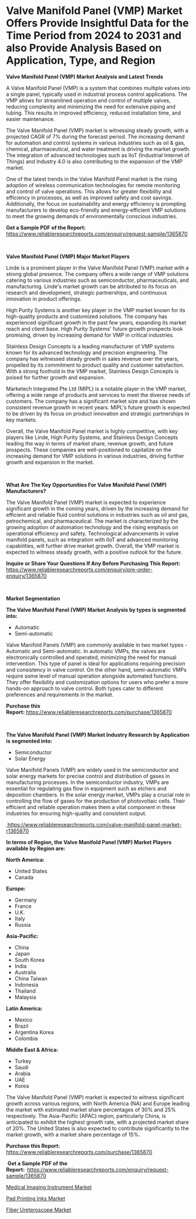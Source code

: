 <p><h1>Valve Manifold Panel (VMP) Market Offers Provide Insightful Data for the Time Period from 2024 to 2031 and also Provide Analysis Based on Application, Type, and Region</h1></p><p><strong>Valve Manifold Panel (VMP) Market Analysis and Latest Trends</strong></p>
<p><p>A Valve Manifold Panel (VMP) is a system that combines multiple valves into a single panel, typically used in industrial process control applications. The VMP allows for streamlined operation and control of multiple valves, reducing complexity and minimizing the need for extensive piping and tubing. This results in improved efficiency, reduced installation time, and easier maintenance.</p><p>The Valve Manifold Panel (VMP) market is witnessing steady growth, with a projected CAGR of 7% during the forecast period. The increasing demand for automation and control systems in various industries such as oil & gas, chemical, pharmaceutical, and water treatment is driving the market growth. The integration of advanced technologies such as IIoT (Industrial Internet of Things) and Industry 4.0 is also contributing to the expansion of the VMP market.</p><p>One of the latest trends in the Valve Manifold Panel market is the rising adoption of wireless communication technologies for remote monitoring and control of valve operations. This allows for greater flexibility and efficiency in processes, as well as improved safety and cost savings. Additionally, the focus on sustainability and energy efficiency is prompting manufacturers to develop eco-friendly and energy-efficient VMP solutions to meet the growing demands of environmentally conscious industries.</p></p>
<p><strong>Get a Sample PDF of the Report:&nbsp;</strong> <a href="https://www.reliableresearchreports.com/enquiry/request-sample/1365870">https://www.reliableresearchreports.com/enquiry/request-sample/1365870</a></p>
<p>&nbsp;</p>
<p><strong>Valve Manifold Panel (VMP) Major Market Players</strong></p>
<p><p>Linde is a prominent player in the Valve Manifold Panel (VMP) market with a strong global presence. The company offers a wide range of VMP solutions catering to various industries such as semiconductor, pharmaceuticals, and manufacturing. Linde's market growth can be attributed to its focus on research and development, strategic partnerships, and continuous innovation in product offerings.</p><p>High Purity Systems is another key player in the VMP market known for its high-quality products and customized solutions. The company has experienced significant growth in the past few years, expanding its market reach and client base. High Purity Systems' future growth prospects look promising, driven by increasing demand for VMP in critical industries.</p><p>Stainless Design Concepts is a leading manufacturer of VMP systems known for its advanced technology and precision engineering. The company has witnessed steady growth in sales revenue over the years, propelled by its commitment to product quality and customer satisfaction. With a strong foothold in the VMP market, Stainless Design Concepts is poised for further growth and expansion.</p><p>Marketech Integrated Pte Ltd (MIPL) is a notable player in the VMP market, offering a wide range of products and services to meet the diverse needs of customers. The company has a significant market size and has shown consistent revenue growth in recent years. MIPL's future growth is expected to be driven by its focus on product innovation and strategic partnerships in key markets.</p><p>Overall, the Valve Manifold Panel market is highly competitive, with key players like Linde, High Purity Systems, and Stainless Design Concepts leading the way in terms of market share, revenue growth, and future prospects. These companies are well-positioned to capitalize on the increasing demand for VMP solutions in various industries, driving further growth and expansion in the market.</p></p>
<p>&nbsp;</p>
<p><strong>What Are The Key Opportunities For Valve Manifold Panel (VMP) Manufacturers?</strong></p>
<p><p>The Valve Manifold Panel (VMP) market is expected to experience significant growth in the coming years, driven by the increasing demand for efficient and reliable fluid control solutions in industries such as oil and gas, petrochemical, and pharmaceutical. The market is characterized by the growing adoption of automation technology and the rising emphasis on operational efficiency and safety. Technological advancements in valve manifold panels, such as integration with IIoT and advanced monitoring capabilities, will further drive market growth. Overall, the VMP market is expected to witness steady growth, with a positive outlook for the future.</p></p>
<p><strong>Inquire or Share Your Questions If Any Before Purchasing This Report:</strong> <a href="https://www.reliableresearchreports.com/enquiry/pre-order-enquiry/1365870">https://www.reliableresearchreports.com/enquiry/pre-order-enquiry/1365870</a></p>
<p>&nbsp;</p>
<p><strong>Market Segmentation</strong></p>
<p><strong>The Valve Manifold Panel (VMP) Market Analysis by types is segmented into:</strong></p>
<p><ul><li>Automatic</li><li>Semi-automatic</li></ul></p>
<p><p>Valve Manifold Panels (VMP) are commonly available in two market types - Automatic and Semi-automatic. In automatic VMPs, the valves are electronically controlled and operated, minimizing the need for manual intervention. This type of panel is ideal for applications requiring precision and consistency in valve control. On the other hand, semi-automatic VMPs require some level of manual operation alongside automated functions. They offer flexibility and customization options for users who prefer a more hands-on approach to valve control. Both types cater to different preferences and requirements in the market.</p></p>
<p><strong>Purchase this Report:&nbsp;</strong><a href="https://www.reliableresearchreports.com/purchase/1365870">https://www.reliableresearchreports.com/purchase/1365870</a></p>
<p>&nbsp;</p>
<p><strong>The Valve Manifold Panel (VMP) Market Industry Research by Application is segmented into:</strong></p>
<p><ul><li>Semiconductor</li><li>Solar Energy</li></ul></p>
<p><p>Valve Manifold Panels (VMP) are widely used in the semiconductor and solar energy markets for precise control and distribution of gases in manufacturing processes. In the semiconductor industry, VMPs are essential for regulating gas flow in equipment such as etchers and deposition chambers. In the solar energy market, VMPs play a crucial role in controlling the flow of gases for the production of photovoltaic cells. Their efficient and reliable operation makes them a vital component in these industries for ensuring high-quality and consistent output.</p></p>
<p><a href="https://www.reliableresearchreports.com/valve-manifold-panel-market-r1365870">&nbsp;https://www.reliableresearchreports.com/valve-manifold-panel-market-r1365870</a></p>
<p><strong>In terms of Region, the Valve Manifold Panel (VMP) Market Players available by Region are:</strong></p>
<p>
    <p> <strong> North America: </strong>
        <ul>
            <li>United States</li>
            <li>Canada</li>
        </ul>
        </p> 
    <p> <strong> Europe: </strong>
        <ul>
            <li>Germany</li>
            <li>France</li>
            <li>U.K.</li>
            <li>Italy</li>
            <li>Russia</li>
        </ul>
        </p> 
    <p> <strong> Asia-Pacific: </strong>
        <ul>
            <li>China</li>
            <li>Japan</li>
            <li>South Korea</li>
            <li>India</li>
            <li>Australia</li>
            <li>China Taiwan</li>
            <li>Indonesia</li>
            <li>Thailand</li>
            <li>Malaysia</li>
        </ul>
        </p> 
    <p> <strong> Latin America: </strong>
        <ul>
            <li>Mexico</li>
            <li>Brazil</li>
            <li>Argentina Korea</li>
            <li>Colombia</li>
        </ul>
        </p> 
    <p> <strong> Middle East & Africa: </strong>
        <ul>
            <li>Turkey</li>
            <li>Saudi</li>
            <li>Arabia</li>
            <li>UAE</li>
            <li>Korea</li>
        </ul>
    </p>
    </p>
<p><p>The Valve Manifold Panel (VMP) market is expected to witness significant growth across various regions, with North America (NA) and Europe leading the market with estimated market share percentages of 30% and 25% respectively. The Asia-Pacific (APAC) region, particularly China, is anticipated to exhibit the highest growth rate, with a projected market share of 20%. The United States is also expected to contribute significantly to the market growth, with a market share percentage of 15%.</p></p>
<p><strong>Purchase this Report: </strong><a href="https://www.reliableresearchreports.com/purchase/1365870">https://www.reliableresearchreports.com/purchase/1365870</a></p>
<p>&nbsp;<strong>Get a Sample PDF of the Report:&nbsp;&nbsp;</strong><a href="https://www.reliableresearchreports.com/enquiry/request-sample/1365870">https://www.reliableresearchreports.com/enquiry/request-sample/1365870</a></p>
<p><strong></strong></p>
<p><p><a href="https://copper-carbon-84f.notion.site/Medical-Imaging-Instrument-Market-Analysis-and-Sze-Forecasted-for-period-from-2024-to-2031-85ba5363e91b4880b57ab7f74b34a4f4">Medical Imaging Instrument Market</a></p><p><a href="https://silk-columnist-571.notion.site/Pad-Printing-Inks-Market-The-Key-To-Successful-Business-Strategy-Forecast-Till-2031-e8f85eaae6d145608eee40872fb3d85a">Pad Printing Inks Market</a></p><p><a href="https://cedar-agate-3da.notion.site/Fiber-Ureteroscope-Market-Size-and-Market-Trends-Complete-Industry-Overview-2024-to-2031-ff694a5db7ed434b969090f7c4c2b1cc">Fiber Ureteroscope Market</a></p></p>